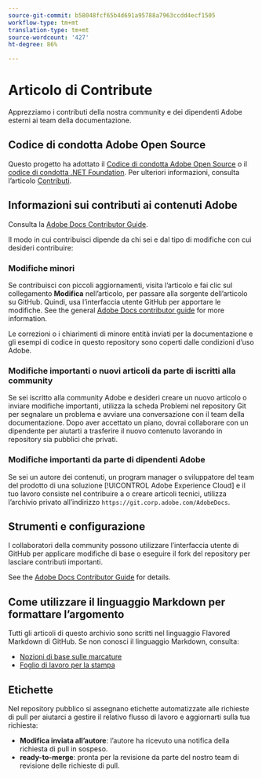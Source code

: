 ```yaml
---
source-git-commit: b58048fcf65b4d691a95788a7963ccdd4ecf1505
workflow-type: tm+mt
translation-type: tm+mt
source-wordcount: '427'
ht-degree: 86%

---
```

# Articolo di Contribute

Apprezziamo i contributi della nostra community e dei dipendenti Adobe esterni ai team della documentazione.

## Codice di condotta Adobe Open Source

Questo progetto ha adottato il [Codice di condotta Adobe Open Source](code-of-conduct.md) o il [codice di condotta .NET Foundation](https://dotnetfoundation.org/code-of-conduct). Per ulteriori informazioni, consulta l’articolo [Contributi](contributing.md).

## Informazioni sui contributi ai contenuti Adobe

Consulta la [Adobe Docs Contributor Guide](https://docs.adobe.com/help/en/contributor/contributor-guide/introduction.html).

Il modo in cui contribuisci dipende da chi sei e dal tipo di modifiche con cui desideri contribuire:

### Modifiche minori

Se contribuisci con piccoli aggiornamenti, visita l’articolo e fai clic sul collegamento **Modifica** nell’articolo, per passare alla sorgente dell’articolo su GitHub. Quindi, usa l’interfaccia utente GitHub per apportare le modifiche. See the general [Adobe Docs contributor guide](https://docs.adobe.com/help/en/contributor/contributor-guide/introduction.html) for more information.

Le correzioni o i chiarimenti di minore entità inviati per la documentazione e gli esempi di codice in questo repository sono coperti dalle condizioni d’uso Adobe.

### Modifiche importanti o nuovi articoli da parte di iscritti alla community

Se sei iscritto alla community Adobe e desideri creare un nuovo articolo o inviare modifiche importanti, utilizza la scheda Problemi nel repository Git per segnalare un problema e avviare una conversazione con il team della documentazione. Dopo aver accettato un piano, dovrai collaborare con un dipendente per aiutarti a trasferire il nuovo contenuto lavorando in repository sia pubblici che privati.

<!--
If you submit a pull request with significant changes to documentation and code examples, you'll see a message in the pull request asking you to submit an online contribution license agreement (CLA). We need you to complete the online form before we can review your pull request.
-->

### Modifiche importanti da parte di dipendenti Adobe

Se sei un autore dei contenuti, un program manager o sviluppatore del team del prodotto di una soluzione [!UICONTROL Adobe Experience Cloud] e il tuo lavoro consiste nel contribuire a o creare articoli tecnici, utilizza l’archivio privato all’indirizzo `https://git.corp.adobe.com/AdobeDocs`.

<!--Employees from other parts of the Adobe world should use the public repo for minor updates.-->

## Strumenti e configurazione

I collaboratori della community possono utilizzare l’interfaccia utente di GitHub per applicare modifiche di base o eseguire il fork del repository per lasciare contributi importanti.

See the [Adobe Docs Contributor Guide](https://docs.adobe.com/help/en/contributor/contributor-guide/introduction.html) for details.

## Come utilizzare il linguaggio Markdown per formattare l’argomento

Tutti gli articoli di questo archivio sono scritti nel linguaggio Flavored Markdown di GitHub. Se non conosci il linguaggio Markdown, consulta:

* [Nozioni di base sulle marcature](https://help.github.com/articles/getting-started-with-writing-and-formatting-on-github/)
* [Foglio di lavoro per la stampa](https://guides.github.com/pdfs/markdown-cheatsheet-online.pdf)

## Etichette

Nel repository pubblico si assegnano etichette automatizzate alle richieste di pull per aiutarci a gestire il relativo flusso di lavoro e aggiornarti sulla tua richiesta:

* **Modifica inviata all’autore**: l’autore ha ricevuto una notifica della richiesta di pull in sospeso.
* **ready-to-merge**: pronta per la revisione da parte del nostro team di revisione delle richieste di pull.
